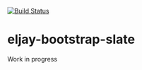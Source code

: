 [![Build Status](https://travis-ci.org/prolificjones82/eljay-bootstrap-slate.svg?branch=master)](https://travis-ci.org/prolificjones82/eljay-bootstrap-slate)

# eljay-bootstrap-slate

Work in progress